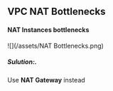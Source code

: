 ## VPC NAT Bottlenecks

#### NAT Instances bottlenecks
![](/assets/NAT Bottlenecks.png)

##### Sulution:.
Use __NAT Gateway__ instead

